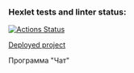 ### Hexlet tests and linter status:
[![Actions Status](https://github.com/AVmyasoedov88/frontend-project-12/workflows/hexlet-check/badge.svg)](https://github.com/AVmyasoedov88/frontend-project-12/actions)

[Deployed project](https://frontend-project-12-production-f14a.up.railway.app)

Программа "Чат"